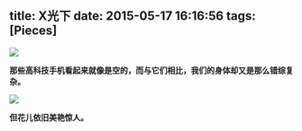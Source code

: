 title: X光下
date: 2015-05-17 16:16:56
tags: [Pieces]
---

![](/img/x光下/1.jpg)

**那些高科技手机看起来就像是空的，而与它们相比，我们的身体却又是那么错综复杂。**

![](/img/x光下/2.jpg)

**但花儿依旧美艳惊人。**

<!-- 参考: -->
<!-- http://jandan.net/2015/05/09/fascinating-x-rays.html -->
